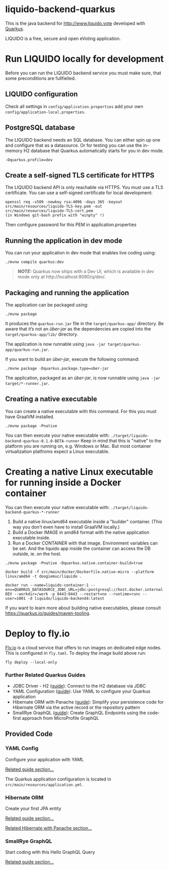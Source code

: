 # liquido-backend-quarkus

This is the java backend for http://www.liquido.vote developed with [Quarkus](https://quarkus.io).

LIQUIDO is a free, secure and open eVoting application. 

# Run LIQUIDO locally for development

Before you can run the LIQUIDO backend service you must make sure, that some preconditions are fullfielled. 

## LIQUIDO configuration

Check all settings in `config/application.properties` add your own `config/application-local.properties`.

## PostgreSQL database

The LIQUIDO backend needs an SQL database. You can either spin up one and configure that as a datasource. Or for testing you can use 
the in-memory H2 database that Quarkus automatically starts for you in dev mode.

    -Dquarkus.profile=dev

## Create a self-signed TLS certificate for HTTPS

The LIQUIDO backend API is only reachable via HTTPS. You must use a TLS certificate. You can use a self-signed certificate for local development:

    openssl req -x509 -newkey rsa:4096 -days 365 -keyout src/main/resources/liquido-TLS-key.pem -out src/main/resources/liquido-TLS-cert.pem
    (in Windows git-bash prefix with "winpty" !)

Then configure password for this PEM in application.properties 

## Running the application in dev mode

You can run your application in dev mode that enables live coding using:
```shell script
./mvnw compile quarkus:dev
```

> **_NOTE:_**  Quarkus now ships with a Dev UI, which is available in dev mode only at http://localhost:8080/q/dev/.

## Packaging and running the application

The application can be packaged using:
```shell script
./mvnw package
```
It produces the `quarkus-run.jar` file in the `target/quarkus-app/` directory.
Be aware that it’s not an _über-jar_ as the dependencies are copied into the `target/quarkus-app/lib/` directory.

The application is now runnable using `java -jar target/quarkus-app/quarkus-run.jar`.

If you want to build an _über-jar_, execute the following command:
```shell script
./mvnw package -Dquarkus.package.type=uber-jar
```

The application, packaged as an _über-jar_, is now runnable using `java -jar target/*-runner.jar`.

## Creating a native executable

You can create a native executable with this command. For this you must have GraalVM installed.
```shell script
./mvnw package -Pnative
```
You can then execute your native executable with: `./target/liquido-backend-quarkus-0.1.0-BETA-runner`
Keep in mind that this is "native" to the platform you are running on, e.g. Windows or Mac. But most container virtualization platfroms expect a Linux executable.

# Creating a native Linux executable for running inside a Docker container
You can then execute your native executable with: `./target/liquido-backend-quarkus-*-runner`



 1. Build a native linux/amd64 executable inside a "builder" container. (This way you don't even have to install GraalVM locally.)
 2. Build a Docker IMAGE in amd64 format with the native application executable inside.
 3. Run a Docker CONTAINER with that image. Environment variables can be set. And the liquido app inside the container can access the DB outside, ie. on the host.

```shell script
./mvnw package -Pnative -Dquarkus.native.container-build=true

docker build -f src/main/docker/Dockerfile.native-micro --platform linux/amd64 -t doogiemuc/liquido .

docker run --name=liquido-container-1 --env=QUARKUS_DATASOURCE_JDBC_URL=jdbc:postgresql://host.docker.internal:5432/LIQUIDO-DEV --workdir=/work -p 8443:8443 --restart=no --runtime=runc --user=1001 -d liquido/liquido-backend4:latest
```


If you want to learn more about building native executables, please consult https://quarkus.io/guides/maven-tooling.

# Deploy to fly.io

[Fly.io](www.fly.io) is a cloud service that offers to run images on dedicated edge nodes. This is configured in `fly.toml`.
To deploy the image build above run:

```shell script
fly deploy --local-only
```

### Further Related Quarkus Guides

- JDBC Driver - H2 ([guide](https://quarkus.io/guides/datasource)): Connect to the H2 database via JDBC
- YAML Configuration ([guide](https://quarkus.io/guides/config#yaml)): Use YAML to configure your Quarkus application
- Hibernate ORM with Panache ([guide](https://quarkus.io/guides/hibernate-orm-panache)): Simplify your persistence code for Hibernate ORM via the active record or the repository pattern
- SmallRye GraphQL ([guide](https://quarkus.io/guides/microprofile-graphql)): Create GraphQL Endpoints using the code-first approach from MicroProfile GraphQL

## Provided Code

### YAML Config

Configure your application with YAML

[Related guide section...](https://quarkus.io/guides/config-reference#configuration-examples)

The Quarkus application configuration is located in `src/main/resources/application.yml`.

### Hibernate ORM

Create your first JPA entity

[Related guide section...](https://quarkus.io/guides/hibernate-orm)

[Related Hibernate with Panache section...](https://quarkus.io/guides/hibernate-orm-panache)


### SmallRye GraphQL

Start coding with this Hello GraphQL Query

[Related guide section...](https://quarkus.io/guides/smallrye-graphql)